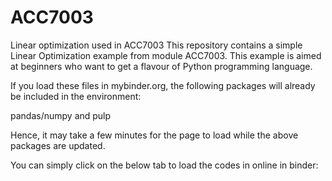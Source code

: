 # ACC7003
Linear optimization used in ACC7003
This repository contains a simple Linear Optimization example from module ACC7003. This example is aimed at beginners who want to get a flavour of Python programming language.

If you load these files in mybinder.org, the following packages will already be included in the environment:

pandas/numpy and pulp

Hence, it may take a few minutes for the page to load while the above packages are updated.

You can simply click on the below tab to load the codes in online in binder:
